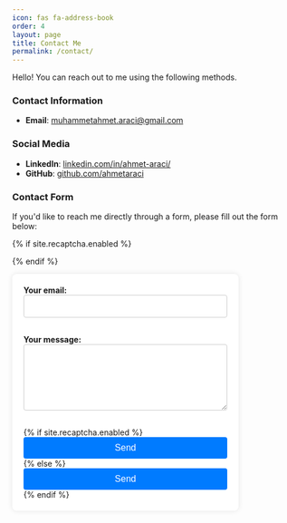 ```yaml
---
icon: fas fa-address-book
order: 4
layout: page
title: Contact Me
permalink: /contact/
---
```


Hello! You can reach out to me using the following methods.

### Contact Information

- **Email**: [muhammetahmet.araci@gmail.com](mailto:muhammetahmet.araci@gmail.com)

### Social Media

- **LinkedIn**: [linkedin.com/in/ahmet-araci/](https://www.linkedin.com/in/ahmet-araci/)
- **GitHub**: [github.com/ahmetaraci](https://github.com/ahmetaraci)

### Contact Form

If you'd like to reach me directly through a form, please fill out the form below:

{% if site.recaptcha.enabled %}

<script src="https://www.google.com/recaptcha/api.js?render={{ site.recaptcha.site_key }}"></script>
<script>
  function onSubmit(token) {
    document.getElementById("contact-form").submit();
    console.log("emmolu")
  }

  function executeRecaptcha(e) {
    e.preventDefault();
    grecaptcha.ready(function() {
      grecaptcha.execute('{{ site.recaptcha.site_key }}', {action: 'submit'}).then(function(token) {
        onSubmit(token);
      });
    });
  }

  document.addEventListener('DOMContentLoaded', function() {
    document.getElementById('contact-form').addEventListener('submit', executeRecaptcha);
  });
</script>

{% endif %}

<form id="contact-form" action="https://formspree.io/f/movaaadz" method="POST" style="background: white; padding: 20px; border-radius: 8px; box-shadow: 0 0 10px rgba(0, 0, 0, 0.1); width: 100%; max-width: 400px; box-sizing: border-box;">
  <label style="display: block; margin-bottom: 10px; font-weight: bold;">
    Your email:
    <input type="email" name="email" required style="width: 100%; padding: 10px; margin-bottom: 20px; border: 1px solid #ccc; border-radius: 4px; box-sizing: border-box; font-size: 16px;">
  </label>
  <label style="display: block; margin-bottom: 10px; font-weight: bold;">
    Your message:
    <textarea name="message" rows="5" required style="width: 100%; padding: 10px; margin-bottom: 20px; border: 1px solid #ccc; border-radius: 4px; box-sizing: border-box; font-size: 16px;"></textarea>
  </label>
  {% if site.recaptcha.enabled %}
  <button type="submit" class="g-recaptcha" 
          data-sitekey="{{ site.recaptcha.site_key }}" 
          data-callback='onSubmit' 
          data-action='submit' 
          style="display: block; width: 100%; padding: 10px; background-color: #007BFF; color: white; border: none; border-radius: 4px; font-size: 16px; cursor: pointer;">
    Send
  </button>
  {% else %}
  <button type="submit" 
          style="display: block; width: 100%; padding: 10px; background-color: #007BFF; color: white; border: none; border-radius: 4px; font-size: 16px; cursor: pointer;">
    Send
  </button>
  {% endif %}
</form>

